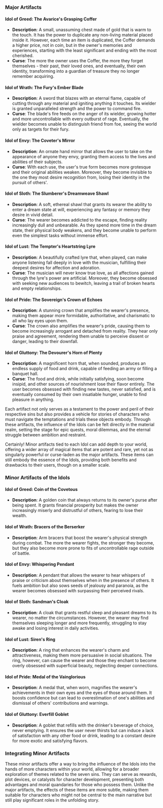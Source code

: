 ### Major Artifacts

#### Idol of Greed: The Avarice's Grasping Coffer
- **Description**: A small, unassuming chest made of gold that is warm to the touch. It has the power to duplicate any non-living material placed inside it. However, each time an item is duplicated, the Coffer demands a higher price, not in coin, but in the owner's memories and experiences, starting with the least significant and ending with the most cherished.
- **Curse**: The more the owner uses the Coffer, the more they forget themselves - their past, their loved ones, and eventually, their own identity, transforming into a guardian of treasure they no longer remember acquiring.

#### Idol of Wrath: The Fury's Ember Blade
- **Description**: A sword that blazes with an eternal flame, capable of cutting through any material and igniting anything it touches. Its wielder is granted unparalleled strength and the power to command fire.
- **Curse**: The blade's fire feeds on the anger of its wielder, growing hotter and more uncontrollable with every outburst of rage. Eventually, the wielder becomes unable to distinguish friend from foe, seeing the world only as targets for their fury.

#### Idol of Envy: The Coveter's Mirror
- **Description**: An ornate hand mirror that allows the user to take on the appearance of anyone they envy, granting them access to the lives and abilities of their subjects.
- **Curse**: With each use, the user's true form becomes more grotesque and their original abilities weaken. Moreover, they become invisible to the one they most desire recognition from, losing their identity in the pursuit of others'.

#### Idol of Sloth: The Slumberer's Dreamweave Shawl
- **Description**: A soft, ethereal shawl that grants its wearer the ability to enter a dream state at will, experiencing any fantasy or memory they desire in vivid detail.
- **Curse**: The wearer becomes addicted to the escape, finding reality increasingly dull and unbearable. As they spend more time in the dream state, their physical body weakens, and they become unable to perform even the simplest tasks without immense effort.

#### Idol of Lust: The Tempter's Heartstring Lyre
- **Description**: A beautifully crafted lyre that, when played, can make anyone listening fall deeply in love with the musician, fulfilling their deepest desires for affection and adoration.
- **Curse**: The musician will never know true love, as all affections gained through the lyre's power are artificial. Moreover, they become obsessed with seeking new audiences to bewitch, leaving a trail of broken hearts and empty relationships.

#### Idol of Pride: The Sovereign's Crown of Echoes
- **Description**: A stunning crown that amplifies the wearer's presence, making them appear more formidable, authoritative, and charismatic to all who lay eyes upon them.
- **Curse**: The crown also amplifies the wearer's pride, causing them to become increasingly arrogant and detached from reality. They hear only praise and agreement, rendering them unable to perceive dissent or danger, leading to their downfall.

#### Idol of Gluttony: The Devourer's Horn of Plenty
- **Description**: A magnificent horn that, when sounded, produces an endless supply of food and drink, capable of feeding an army or filling a banquet hall.
- **Curse**: The food and drink, while initially satisfying, soon become insipid, and other sources of nourishment lose their flavor entirely. The user becomes obsessed with finding new tastes, never satisfied, and is eventually consumed by their own insatiable hunger, unable to find pleasure in anything.

Each artifact not only serves as a testament to the power and peril of their respective sins but also provides a vehicle for stories of characters who must navigate the temptations and trials these objects embody. Through these artifacts, the influence of the Idols can be felt directly in the material realm, setting the stage for epic quests, moral dilemmas, and the eternal struggle between ambition and restraint.

Certainly! Minor artifacts tied to each Idol can add depth to your world, offering a wider array of magical items that are potent and rare, yet not as singularly powerful or curse-laden as the major artifacts. These items can still embody the essence of the Idols, providing both benefits and drawbacks to their users, though on a smaller scale.

### Minor Artifacts of the Idols

#### Idol of Greed: Coin of the Covetous
- **Description**: A golden coin that always returns to its owner's purse after being spent. It grants financial prosperity but makes the owner increasingly miserly and distrustful of others, fearing to lose their wealth.

#### Idol of Wrath: Bracers of the Berserker
- **Description**: Arm bracers that boost the wearer's physical strength during combat. The more the wearer fights, the stronger they become, but they also become more prone to fits of uncontrollable rage outside of battle.

#### Idol of Envy: Whispering Pendant
- **Description**: A pendant that allows the wearer to hear whispers of praise or criticism about themselves when in the presence of others. It fuels ambition but also sows seeds of jealousy and paranoia, as the wearer becomes obsessed with surpassing their perceived rivals.

#### Idol of Sloth: Sandman's Cloak
- **Description**: A cloak that grants restful sleep and pleasant dreams to its wearer, no matter the circumstances. However, the wearer may find themselves sleeping longer and more frequently, struggling to stay awake and losing interest in daily activities.

#### Idol of Lust: Siren's Ring
- **Description**: A ring that enhances the wearer's charm and attractiveness, making them more persuasive in social situations. The ring, however, can cause the wearer and those they enchant to become overly obsessed with superficial beauty, neglecting deeper connections.

#### Idol of Pride: Medal of the Vainglorious
- **Description**: A medal that, when worn, magnifies the wearer's achievements in their own eyes and the eyes of those around them. It boosts confidence but can lead to overestimation of one's abilities and dismissal of others' contributions and warnings.

#### Idol of Gluttony: Everfill Goblet
- **Description**: A goblet that refills with the drinker's beverage of choice, never emptying. It ensures the user never thirsts but can induce a lack of satisfaction with any other food or drink, leading to a constant desire for more exotic and satisfying flavors.

### Integrating Minor Artifacts
These minor artifacts offer a way to bring the influence of the Idols into the hands of more characters within your world, allowing for a broader exploration of themes related to the seven sins. They can serve as rewards, plot devices, or catalysts for character development, presenting both advantages and moral quandaries for those who possess them. Unlike the major artifacts, the effects of these items are more subtle, making them suitable for characters who might not be central to the main narrative but still play significant roles in the unfolding story.
